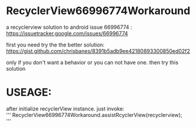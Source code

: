 # RecyclerView66996774Workaround
a recyclerview solution to android issue 66996774 :
https://issuetracker.google.com/issues/66996774

first you need try the the better solution: https://gist.github.com/chrisbanes/8391b5adb9ee42180893300850ed02f2

only if you don't want a behavior or you can not have one. then try this solution

# USEAGE:
after initialize recyclerView instance. just invoke:  
'''
RecyclerView66996774Workaround.assistRcyclerView(recyclerview);  
'''
